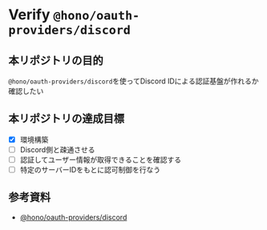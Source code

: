 # Verify `@hono/oauth-providers/discord`

## 本リポジトリの目的
`@hono/oauth-providers/discord`を使ってDiscord IDによる認証基盤が作れるか確認したい

## 本リポジトリの達成目標
- [x] 環境構築
- [ ] Discord側と疎通させる
- [ ] 認証してユーザー情報が取得できることを確認する
- [ ] 特定のサーバーIDをもとに認可制御を行なう

## 参考資料
- [@hono/oauth-providers/discord](https://github.com/honojs/middleware/tree/main/packages/oauth-providers#discord)
